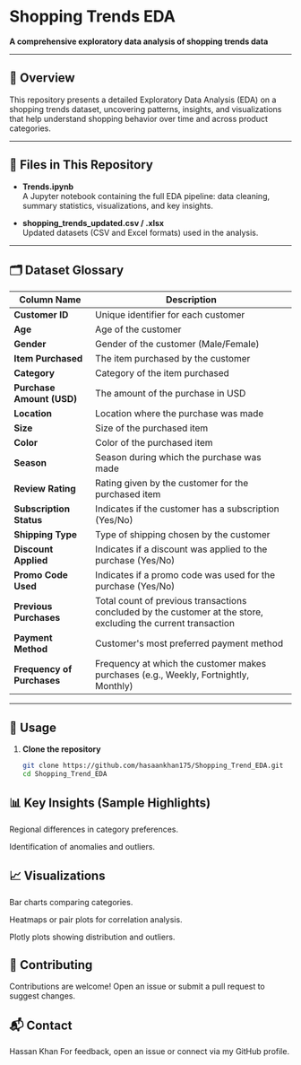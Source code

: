 # Shopping Trends EDA

**A comprehensive exploratory data analysis of shopping trends data**

---

## 📌 Overview

This repository presents a detailed Exploratory Data Analysis (EDA) on a shopping trends dataset, uncovering patterns, insights, and visualizations that help understand shopping behavior over time and across product categories.

---

## 📂 Files in This Repository

- **Trends.ipynb**  
  A Jupyter notebook containing the full EDA pipeline: data cleaning, summary statistics, visualizations, and key insights.

- **shopping_trends_updated.csv / .xlsx**  
  Updated datasets (CSV and Excel formats) used in the analysis.

---

## 🗂 Dataset Glossary

| Column Name             | Description |
|-------------------------|-------------|
| **Customer ID**         | Unique identifier for each customer |
| **Age**                  | Age of the customer |
| **Gender**               | Gender of the customer (Male/Female) |
| **Item Purchased**       | The item purchased by the customer |
| **Category**             | Category of the item purchased |
| **Purchase Amount (USD)**| The amount of the purchase in USD |
| **Location**             | Location where the purchase was made |
| **Size**                 | Size of the purchased item |
| **Color**                | Color of the purchased item |
| **Season**               | Season during which the purchase was made |
| **Review Rating**        | Rating given by the customer for the purchased item |
| **Subscription Status**  | Indicates if the customer has a subscription (Yes/No) |
| **Shipping Type**        | Type of shipping chosen by the customer |
| **Discount Applied**     | Indicates if a discount was applied to the purchase (Yes/No) |
| **Promo Code Used**      | Indicates if a promo code was used for the purchase (Yes/No) |
| **Previous Purchases**   | Total count of previous transactions concluded by the customer at the store, excluding the current transaction |
| **Payment Method**       | Customer's most preferred payment method |
| **Frequency of Purchases** | Frequency at which the customer makes purchases (e.g., Weekly, Fortnightly, Monthly) |

---

## 🚀 Usage

1. **Clone the repository**
   ```bash
   git clone https://github.com/hasaankhan175/Shopping_Trend_EDA.git
   cd Shopping_Trend_EDA


## 📊 Key Insights (Sample Highlights)

Regional differences in category preferences.

Identification of anomalies and outliers.

## 📈 Visualizations

Bar charts comparing categories.

Heatmaps or pair plots for correlation analysis.

Plotly plots showing distribution and outliers.

## 🤝 Contributing
Contributions are welcome!
Open an issue or submit a pull request to suggest changes.


## 📬 Contact
Hassan Khan
For feedback, open an issue or connect via my GitHub profile.


